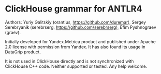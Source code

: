 ClickHouse grammar for ANTLR4
=============================

Authors: Yuriy Galitskiy (orantius, https://github.com/duremar), Sergey Serebryanik (serebrserg, https://github.com/serebrserg), Efim Pyshnograev (graev).

Initially developed for Yandex.Metrica product and published under Apache 2.0 license with permission from Yandex. It has also found its usage in DataGrip product.

It is not used in ClickHouse directly and is not synchronized with ClickHouse C++ code. Neither supported or tested. Any help welcome.

